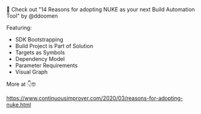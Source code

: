 📖 Check out "14 Reasons for adopting NUKE as your next Build Automation Tool" by @ddoomen

Featuring:
- SDK Bootstrapping
- Build Project is Part of Solution
- Targets as Symbols
- Dependency Model
- Parameter Requirements
- Visual Graph

More at 👇🤓

https://www.continuousimprover.com/2020/03/reasons-for-adopting-nuke.html

